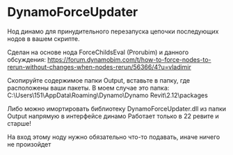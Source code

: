 # DynamoForceUpdater

Нод динамо для принудительного перезапуска цепочки последующих нодов в вашем скрипте.

Сделан на основе нода ForceChildsEval (Prorubim) и данного обсуждения: 
https://forum.dynamobim.com/t/how-to-force-nodes-to-rerun-without-changes-when-nodes-rerun/56366/4?u=vladimir

Скопируйте содержимое папки Output, вставьте в папку, где расположены ваши пакеты.
В моем случае это папка: C:\Users\151\AppData\Roaming\Dynamo\Dynamo Revit\2.12\packages

Либо можно имортировать библиотеку DynamoForceUpdater.dll из папки Output напрямую в интерфейсе динамо
Работает только в 22 ревите и старше!

На вход этому ноду нужно обязательно что-то подавать, иначе ничего не произойдет
